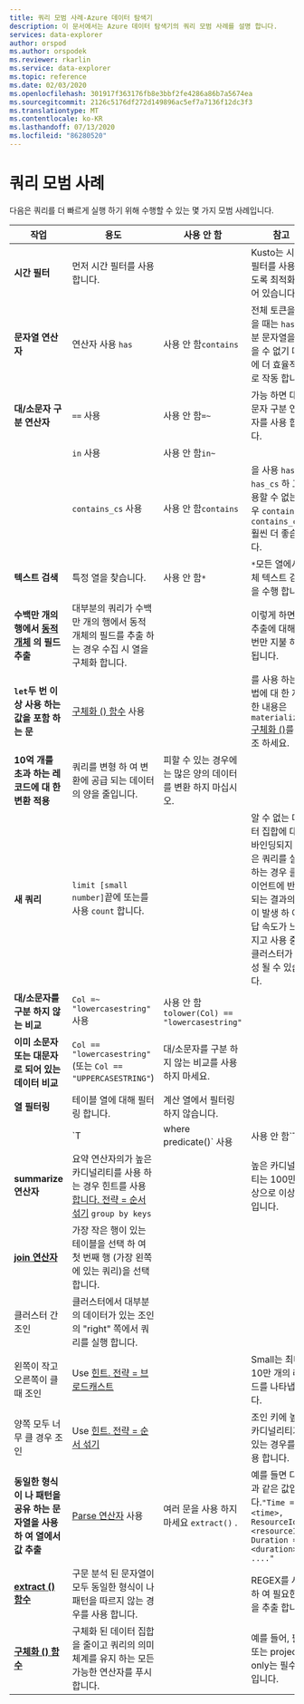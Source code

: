 ```yaml
---
title: 쿼리 모범 사례-Azure 데이터 탐색기
description: 이 문서에서는 Azure 데이터 탐색기의 쿼리 모범 사례를 설명 합니다.
services: data-explorer
author: orspod
ms.author: orspodek
ms.reviewer: rkarlin
ms.service: data-explorer
ms.topic: reference
ms.date: 02/03/2020
ms.openlocfilehash: 301917f363176fb8e3bbf2fe4286a86b7a5674ea
ms.sourcegitcommit: 2126c5176df272d149896ac5ef7a7136f12dc3f3
ms.translationtype: MT
ms.contentlocale: ko-KR
ms.lasthandoff: 07/13/2020
ms.locfileid: "86280520"
---
```

# <a name="query-best-practices"></a>쿼리 모범 사례

다음은 쿼리를 더 빠르게 실행 하기 위해 수행할 수 있는 몇 가지 모범 사례입니다.

|작업  |용도  |사용 안 함  |참고  |
|---------|---------|---------|---------|
| **시간 필터** | 먼저 시간 필터를 사용합니다. ||Kusto는 시간 필터를 사용 하도록 최적화 되어 있습니다.| 
|**문자열 연산자**      | 연산자 사용 `has`     | 사용 안 함`contains`     | 전체 토큰을 찾을 때는 `has` 부분 문자열을 찾을 수 없기 때문에 더 효율적으로 작동 합니다.   |
|**대/소문자 구분 연산자**     |  `==` 사용       | 사용 안 함`=~`       |  가능 하면 대/소문자 구분 연산자를 사용 합니다.       |
| | `in` 사용 | 사용 안 함`in~`|
|  | `contains_cs` 사용         | 사용 안 함`contains`        | 을 사용 `has` / `has_cs` 하 고 사용할 수 없는 경우 `contains` / `contains_cs` 훨씬 더 좋습니다. |
| **텍스트 검색**    |    특정 열을 찾습니다.     |    사용 안 함`*`    |   `*`모든 열에서 전체 텍스트 검색을 수행 합니다.    |
| **수백만 개의 행에서 [동적 개체](./scalar-data-types/dynamic.md) 의 필드 추출**    |  대부분의 쿼리가 수백만 개의 행에서 동적 개체의 필드를 추출 하는 경우 수집 시 열을 구체화 합니다.      |         | 이렇게 하면 열 추출에 대해 한 번만 지불 하면 됩니다.    |
| **`let`두 번 이상 사용 하는 값을 포함 하는 문** | [구체화 () 함수](./materializefunction.md) 사용 |  |   를 사용 하는 방법에 대 한 자세한 내용은 `materialize()` [구체화 ()](materializefunction.md)를 참조 하세요.|
| **10억 개를 초과 하는 레코드에 대 한 변환 적용**| 쿼리를 변형 하 여 변환에 공급 되는 데이터의 양을 줄입니다.| 피할 수 있는 경우에는 많은 양의 데이터를 변환 하지 마십시오. | |
| **새 쿼리** | `limit [small number]`끝에 또는를 사용 `count` 합니다. | |     알 수 없는 데이터 집합에 대해 바인딩되지 않은 쿼리를 실행 하는 경우 클라이언트에 반환 되는 결과의 Gb이 발생 하 여 응답 속도가 느려지고 사용 중인 클러스터가 생성 될 수 있습니다.|
| **대/소문자를 구분 하지 않는 비교** | `Col =~ "lowercasestring"` 사용 | 사용 안 함`tolower(Col) == "lowercasestring"` |
| **이미 소문자 또는 대문자로 되어 있는 데이터 비교** | `Col == "lowercasestring"`(또는 `Col == "UPPERCASESTRING"`) | 대/소문자를 구분 하지 않는 비교를 사용 하지 마세요.||
| **열 필터링** |  테이블 열에 대해 필터링 합니다.|계산 열에서 필터링 하지 않습니다. | |
| | `T | where predicate(<expression>)` 사용 | 사용 안 함`T | extend _value = <expression> | where predicate(_value)` ||
| **summarize 연산자** |  요약 연산자의가 높은 카디널리티를 사용 하는 경우 힌트를 사용 [합니다. 전략 = 순서 섞기](./shufflequery.md) `group by keys` | | 높은 카디널리티는 100만 이상으로 이상적입니다.|
|**[join 연산자](./joinoperator.md)** | 가장 작은 행이 있는 테이블을 선택 하 여 첫 번째 행 (가장 왼쪽에 있는 쿼리)을 선택 합니다. ||
| 클러스터 간 조인 |클러스터에서 대부분의 데이터가 있는 조인의 "right" 쪽에서 쿼리를 실행 합니다. ||
|왼쪽이 작고 오른쪽이 클 때 조인 | Use [힌트. 전략 = 브로드캐스트](./broadcastjoin.md) || Small는 최대 10만 개의 레코드를 나타냅니다. |
|양쪽 모두 너무 클 경우 조인 | Use [힌트. 전략 = 순서 섞기](./shufflequery.md) || 조인 키에 높은 카디널리티가 있는 경우를 사용 합니다.|
|**동일한 형식이 나 패턴을 공유 하는 문자열을 사용 하 여 열에서 값 추출**|  [Parse 연산자](./parseoperator.md) 사용 | 여러 문을 사용 하지 마세요 `extract()` .  | 예를 들면 다음과 같은 값입니다.`"Time = <time>, ResourceId = <resourceId>, Duration = <duration>, ...."`
|**[extract () 함수](./extractfunction.md)**| 구문 분석 된 문자열이 모두 동일한 형식이 나 패턴을 따르지 않는 경우를 사용 합니다.| |REGEX를 사용 하 여 필요한 값을 추출 합니다.|
| **[구체화 () 함수](./materializefunction.md)** | 구체화 된 데이터 집합을 줄이고 쿼리의 의미 체계를 유지 하는 모든 가능한 연산자를 푸시합니다. | |예를 들어, 필터 또는 project only는 필수 열입니다.
